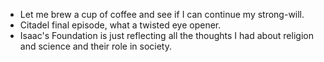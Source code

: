 - Let me brew a cup of coffee and see if I can continue my strong-will.
- Citadel final episode, what a twisted eye opener.
- Isaac's Foundation is just reflecting all the thoughts I had about religion and science and their role in society.